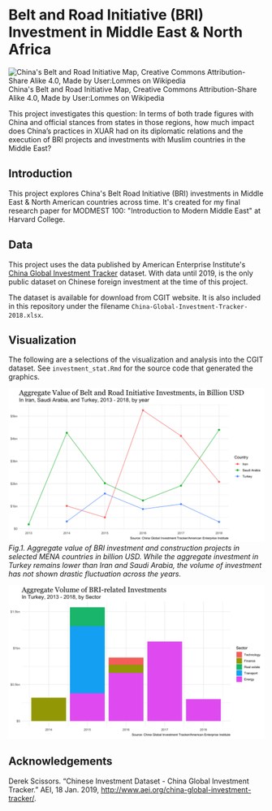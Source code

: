 # Belt and Road Initiative (BRI) Investment in Middle East & North Africa

![China's Belt and Road Initiative Map, Creative Commons Attribution-Share Alike 4.0, Made by User:Lommes on Wikipedia ](https://upload.wikimedia.org/wikipedia/commons/thumb/c/cb/One-belt-one-road.svg/2000px-One-belt-one-road.svg.png)
China's Belt and Road Initiative Map, Creative Commons Attribution-Share Alike 4.0, Made by User:Lommes on Wikipedia

This project investigates this question: In terms of both trade figures with China and official stances from states in those regions, how much impact does China’s practices in XUAR had on its diplomatic relations and the execution of BRI projects and investments with Muslim countries in the Middle East?

## Introduction
This project explores China's Belt Road Initiative (BRI) investments in Middle East &amp; North American countries across time. It's created for my final research paper for MODMEST 100: "Introduction to Modern Middle East" at Harvard College.

## Data

This project uses the data published by American Enterprise Institute's [China Global Investment Tracker](http://www.aei.org/china-global-investment-tracker/) dataset. With data until 2019, is the only public dataset on Chinese foreign investment at the time of this project.

The dataset is available for download from CGIT website. It is also included in this repository under the filename `China-Global-Investment-Tracker-2018.xlsx`.

## Visualization

The following are a selections of the visualization and analysis into the CGIT dataset. See `investment_stat.Rmd` for the source code that generated the graphics.

![*Fig.1. Aggregate value of BRI investment and construction projects in selected MENA countries in billion USD. While the aggregate investment in Turkey remains lower than Iran and Saudi Arabia, the volume of investment has not shown drastic fluctuation across the years.*](bri_investment_trend_select_countries.png)
*Fig.1. Aggregate value of BRI investment and construction projects in selected MENA countries in billion USD. While the aggregate investment in Turkey remains lower than Iran and Saudi Arabia, the volume of investment has not shown drastic fluctuation across the years.*

![*Fig.2. Fig 3. Aggregate value of BRI investments and construction projects in Turkey across sectors. While total volume fluctuates, investments in energy persists through time.*](turkey_by_sector.png)

## Acknowledgements

Derek Scissors. “Chinese Investment Dataset - China Global Investment Tracker.” AEI, 18 Jan. 2019, http://www.aei.org/china-global-investment-tracker/.
